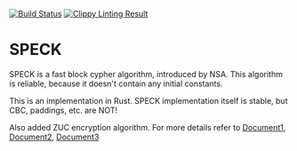 [![Build Status](https://travis-ci.org/crypto-universe/SPECK.svg?branch=master)](https://travis-ci.org/crypto-universe/SPECK)
[![Clippy Linting Result](https://clippy.bashy.io/github/crypto-universe/SPECK/master/badge.svg)](https://clippy.bashy.io/github/crypto-universe/SPECK/master/log)

# SPECK

SPECK is a fast block cypher algorithm, introduced by NSA.
This algorithm is reliable, because it doesn't contain any initial constants.

This is an implementation in Rust.
SPECK implementation itself is stable, but CBC, paddings, etc. are NOT!

Also added ZUC encryption algorithm. For more details refer to
[Document1](https://www.gsma.com/aboutus/wp-content/uploads/2014/12/EEA3_EIA3_specification_v1_7.pdf),
[Document2](https://www.gsma.com/aboutus/wp-content/uploads/2014/12/eea3eia3zucv16.pdf),
[Document3](https://www.gsma.com/aboutus/wp-content/uploads/2014/12/eea3eia3testdatav11.pdf)

